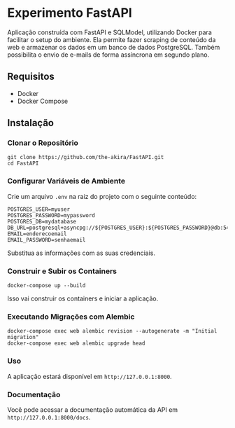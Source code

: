 # Experimento FastAPI

Aplicação construída com FastAPI e SQLModel, utilizando Docker para facilitar o setup do ambiente. Ela permite fazer scraping de conteúdo da web e armazenar os dados em um banco de dados PostgreSQL. Também possibilita o envio de e-mails de forma assíncrona em segundo plano.

## Requisitos

- Docker
- Docker Compose

## Instalação

### Clonar o Repositório

```
git clone https://github.com/the-akira/FastAPI.git
cd FastAPI
```

### Configurar Variáveis de Ambiente

Crie um arquivo `.env` na raiz do projeto com o seguinte conteúdo:

```
POSTGRES_USER=myuser
POSTGRES_PASSWORD=mypassword
POSTGRES_DB=mydatabase
DB_URL=postgresql+asyncpg://${POSTGRES_USER}:${POSTGRES_PASSWORD}@db:5432/${POSTGRES_DB}
EMAIL=enderecoemail
EMAIL_PASSWORD=senhaemail
```

Substitua as informações com as suas credenciais.

### Construir e Subir os Containers

```
docker-compose up --build
```

Isso vai construir os containers e iniciar a aplicação.

### Executando Migrações com Alembic

```
docker-compose exec web alembic revision --autogenerate -m "Initial migration"
docker-compose exec web alembic upgrade head
```

### Uso

A aplicação estará disponível em `http://127.0.0.1:8000`.

### Documentação

Você pode acessar a documentação automática da API em `http://127.0.0.1:8000/docs`.